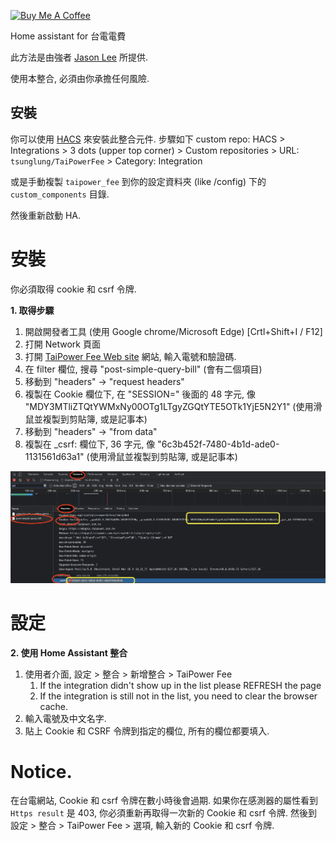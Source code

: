 <a href="https://www.buymeacoffee.com/tsunglung" target="_blank"><img src="https://cdn.buymeacoffee.com/buttons/default-orange.png" alt="Buy Me A Coffee" height="30" width="120"></a>

Home assistant for 台電電費

此方法是由強者 [Jason Lee](https://www.dcard.tw/@jas0n.1ee.com) 所提供.

使用本整合, 必須由你承擔任何風險.

## 安裝

你可以使用 [HACS](https://hacs.xyz/) 來安裝此整合元件. 步驟如下 custom repo: HACS > Integrations > 3 dots (upper top corner) > Custom repositories > URL: `tsunglung/TaiPowerFee` > Category: Integration

或是手動複製 `taipower_fee` 到你的設定資料夾 (like /config) 下的 `custom_components` 目錄.

然後重新啟動 HA.


# 安裝

你必須取得 cookie 和 csrf 令牌.

**1. 取得步驟**

1. 開啟開發者工具 (使用 Google chrome/Microsoft Edge) [Crtl+Shift+I / F12]
2. 打開 Network 頁面
3. 打開 [TaiPower Fee Web site](https://ebpps2.taipower.com.tw/simplebill/simple-query-bill) 網站, 輸入電號和驗證碼.
4. 在 filter 欄位, 搜尋 "post-simple-query-bill" (會有二個項目)
5. 移動到 "headers" -> "request headers"
6. 複製在 Cookie 欄位下, 在 "SESSION=" 後面的 48 字元, 像 "MDY3MTliZTQtYWMxNy00OTg1LTgyZGQtYTE5OTk1YjE5N2Y1" (使用滑鼠並複製到剪貼簿, 或是記事本)
7. 移動到 "headers" -> "from data"
8. 複製在 \_csrf: 欄位下, 36 字元, 像 "6c3b452f-7480-4b1d-ade0-1131561d63a1" (使用滑鼠並複製到剪貼簿, 或是記事本)

![grabbing](grabbing.png)

# 設定

**2. 使用 Home Assistant 整合**

1. 使用者介面, 設定 > 整合 > 新增整合 > TaiPower Fee
   1. If the integration didn't show up in the list please REFRESH the page
   2. If the integration is still not in the list, you need to clear the browser cache.
2. 輸入電號及中文名字.
3. 貼上 Cookie 和 CSRF 令牌到指定的欄位, 所有的欄位都要填入.

# Notice.
在台電網站, Cookie 和 csrf 令牌在數小時後會過期. 如果你在感測器的屬性看到 `Https result` 是 403, 你必須重新再取得一次新的 Cookie 和 csrf 令牌.
然後到 設定 > 整合 > TaiPower Fee > 選項, 輸入新的 Cookie 和 csrf 令牌.
